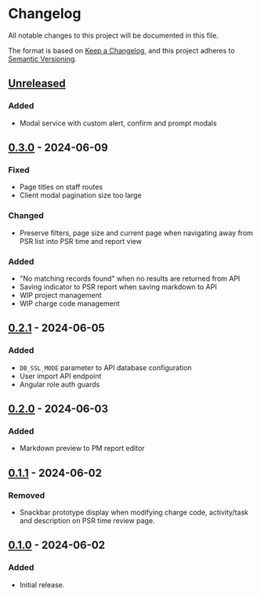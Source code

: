 # Changelog

All notable changes to this project will be documented in this file.

The format is based on [Keep a Changelog](https://keepachangelog.com/en/1.1.0/),
and this project adheres to [Semantic Versioning](https://semver.org/spec/v2.0.0.html).

## [Unreleased]

### Added
- Modal service with custom alert, confirm and prompt modals

## [0.3.0] - 2024-06-09

### Fixed
- Page titles on staff routes
- Client modal pagination size too large

### Changed
- Preserve filters, page size and current page when navigating away from PSR list into PSR time and report view

### Added
- "No matching records found" when no results are returned from API
- Saving indicator to PSR report when saving markdown to API
- WIP project management
- WIP charge code management

## [0.2.1] - 2024-06-05

### Added
- `DB_SSL_MODE` parameter to API database configuration
- User import API endpoint
- Angular role auth guards

## [0.2.0] - 2024-06-03

### Added
- Markdown preview to PM report editor

## [0.1.1] - 2024-06-02

### Removed
- Snackbar prototype display when modifying charge code, activity/task and description on PSR time review page.

## [0.1.0] - 2024-06-02

### Added
- Initial release.

[unreleased]: https://github.com/sancsoft/hq/compare/v0.3.0...HEAD
[0.3.0]: https://github.com/sancsoft/hq/releases/tag/v0.3.0
[0.2.1]: https://github.com/sancsoft/hq/releases/tag/v0.2.1
[0.2.0]: https://github.com/sancsoft/hq/releases/tag/v0.2.0
[0.1.1]: https://github.com/sancsoft/hq/compare/v0.1.0...v0.1.1
[0.1.0]: https://github.com/sancsoft/hq/releases/tag/v0.1.0